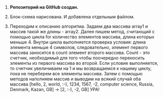 1. **Репозиторий на GitHub создан.**

2. Блок-схема нарисована. И добавлена отдельным файлом.

3. Переходим к описанию алгоритма. 
Задаем два массива array1 и массив такой же длины - array2. Далее пишем метод, считающий с помощью цикла for количество элементов массива, длина которых меньше 4. Внутри цикла выполняется проверка условия: длина элемента меньше 4 символов, следовательно, элемент первого массива заносится в count элемент второго массива. Count - это счетчик, необходимый для того чтобы поочередно переносить элементы из первого массива во второй. Если условие выполняется, то счетчик увеличиваем на 1 и мы возвращаемся к нашему циклу, пока не переберем все элементы массива.
Затем с помощью методов наполняем массив и выводим на всякий случай оба массива
[hello, 2, world, :-), 1234, 1567, -2, computer science, Russia, Denmark, Kazan, GB] 
-> [2, :-), -2, GB]
УРА!